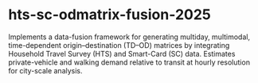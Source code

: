 # hts-sc-odmatrix-fusion-2025
Implements a data-fusion framework for generating multiday, multimodal, time-dependent origin–destination (TD–OD) matrices by integrating Household Travel Survey (HTS) and Smart-Card (SC) data. Estimates private-vehicle and walking demand relative to transit at hourly resolution for city-scale analysis.
